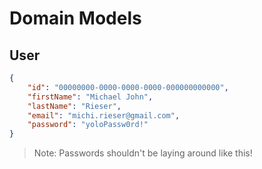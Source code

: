 # Domain Models

## User

```json
{
    "id": "00000000-0000-0000-0000-000000000000",
    "firstName": "Michael John",
    "lastName": "Rieser",
    "email": "michi.rieser@gmail.com",
    "password": "yoloPassw0rd!"
}
```

> Note: Passwords shouldn't be laying around like this!